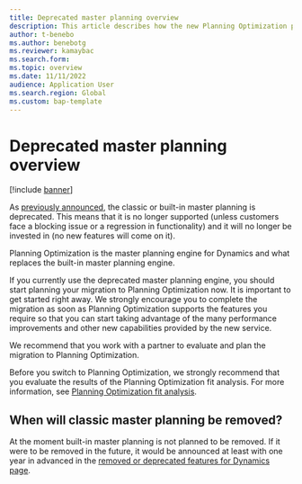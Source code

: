 ```yaml
---
title: Deprecated master planning overview
description: This article describes how the new Planning Optimization planning engine is now replacing the legacy build-in planning engine.
author: t-benebo
ms.author: benebotg
ms.reviewer: kamaybac
ms.search.form:
ms.topic: overview
ms.date: 11/11/2022
audience: Application User
ms.search.region: Global
ms.custom: bap-template
---
```


# Deprecated master planning overview

[!include [banner](../../includes/banner.md)]

As [previously announced](../get-started/removed-deprecated-features-scm-updates.md#use-of-built-in-supply-chain-management-master-planning-engine-for-distribution-scenarios), the classic or built-in master planning is deprecated. This means that it is no longer supported (unless customers face a blocking issue or a regression in functionality) and it will no longer be invested in (no new features will come on it). 

Planning Optimization is the master planning engine for Dynamics and what replaces the built-in master planning engine.

If you currently use the deprecated master planning engine, you should start planning your migration to Planning Optimization now. It is important to get started right away. We strongly encourage you to complete the migration as soon as Planning Optimization supports the features you require so that you can start taking advantage of the many performance improvements and other new capabilities provided by the new service.

We recommend that you work with a partner to evaluate and plan the migration to Planning Optimization.

Before you switch to Planning Optimization, we strongly recommend that you evaluate the results of the Planning Optimization fit analysis. For more information, see [Planning Optimization fit analysis](planning-optimization/planning-optimization-fit-analysis.md).

## When will classic master planning be removed?

At the moment built-in master planning is not planned to be removed. If it were to be removed in the future, it would be announced at least with one year in advanced in the [removed or deprecated features for Dynamics page](../get-started/removed-deprecated-features-scm-updates.md).
